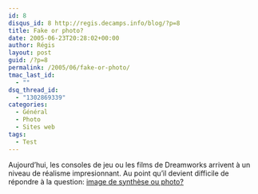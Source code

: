 ```yaml
---
id: 8
disqus_id: 8 http://regis.decamps.info/blog/?p=8
title: Fake or photo?
date: 2005-06-23T20:28:02+00:00
author: Régis
layout: post
guid: /?p=8
permalink: /2005/06/fake-or-photo/
tmac_last_id:
  - ""
dsq_thread_id:
  - "1302869339"
categories:
  - Général
  - Photo
  - Sites web
tags:
  - Test
---
```

Aujourd’hui, les consoles de jeu ou les films de Dreamworks arrivent à un niveau de réalisme impresionnant. Au point qu’il devient difficile de répondre à la question: [image de synthèse ou photo?](http://www.alias.com/eng/etc/fakeorfoto/)
